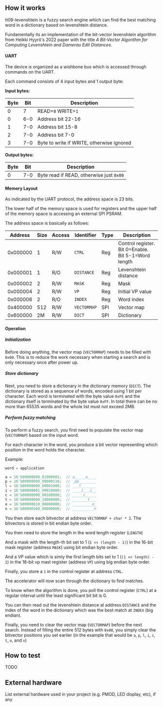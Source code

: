<!---

This file is used to generate your project datasheet. Please fill in the information below and delete any unused
sections.

You can also include images in this folder and reference them in the markdown. Each image must be less than
512 kb in size, and the combined size of all images must be less than 1 MB.
-->

## How it works

tt09-levenshtein is a fuzzy search engine which can find the best matching word in a dictionary based on levenshtein distance.

Fundamentally its an implementation of the bit-vector levenshtein algorithm from Heikki Hyyrö's 2022 paper with the title *A Bit-Vector Algorithm for Computing Levenshtein and Damerau Edit Distances*.

#### UART

The device is organized as a wishbone bus which is accessed through commands on the UART.

Each command consists of 4 input bytes and 1 output byte:

**Input bytes:**

| Byte | Bit | Description                               |
|------|-----|-------------------------------------------|
| 0    | 7   | READ=`0` WRITE=`1`                        |
| 0    | 6-0 | Address bit 22-16                         |
| 1    | 7-0 | Address bit 15-8                          |
| 2    | 7-0 | Address bit 7-0                           |
| 3    | 7-0 | Byte to write if WRITE, otherwise ignored |

**Output bytes:**

| Byte | Bit | Description                              |
|------|-----|------------------------------------------|
| 0    | 7-0 | Byte read if READ, otherwise just `0x00` |


#### Memory Layout

As indicated by the UART protocol, the address space is 23 bits.

The lower half of the memory space is used for registers and the upper half of the memory space is accessing an external SPI PSRAM.

The address space is basically as follows:

| Address  | Size | Access | Identifier  | Type | Description                                         |
|----------|------|--------|-------------|------|-----------------------------------------------------|
| 0x000000 | 1    | R/W    | `CTRL`      | Reg  | Control register. Bit 0=Enable. Bit 5-1=Word length |
| 0x000001 | 1    | R/O    | `DISTANCE`  | Reg  | Levenshtein distance                                |
| 0x000002 | 2    | R/W    | `MASK`      | Reg  | Mask                                                |
| 0x000004 | 2    | R/W    | `VP`        | Reg  | Initial VP value                                    |
| 0x000006 | 2    | R/O    | `INDEX`     | Reg  | Word index                                          |
| 0x400000 | 512  | R/W    | `VECTORMAP` | SPI  | Vector map                                          |
| 0x600000 | 2M   | R/W    | `DICT`      | SPI  | Dictionary                                          |                               

#### Operation

##### Initialization

Before doing anything, the vector map (`VECTORMAP`) needs to be filled with `0x00`. This is to reduce the work necessary when starting a search and is only necessary once after power up.

##### Store dictionary

Next, you need to store a dictionary in the dictionary memory (`DICT`). The dictionary is stored as a sequence of words, encoded using 1 bit per character. Each word is terminated with the byte value `0xFE` and the dictionary itself is terminated by the byte value `0xFF`. In total there can be no more than 65535 words and the whole list must not exceed 2MB.

##### Perform fuzzy matching

To perform a fuzzy search, you first need to populate the vector map (`VECTORMAP`) based on the input word.

For each character in the word, you produce a bit vector representing which position in the word holds the character.

Example:

```verilog
word = application

a = 16'b00000000_01000001;  // a_____a____
p = 16'b00000000_00000110;  // _pp________
l = 16'b00000000_00001000;  // ___l_______
i = 16'b00000001_00010000;  // ____i___i__
c = 16'b00000000_00100000;  // _____c_____
t = 16'b00000000_10000000;  // _______t___
o = 16'b00000010_00000000;  // _________o_
n = 16'b00000100_00000000;  // __________n
```

You then store each bitvector at address `VECTORMAP + char * 2`. The bitvectors is stored in bit endian byte order.

You then need to store the length in the word length register (`LENGTH`)

And a mask with the length-th bit set to 1 (`1 << (length - 1)`) in the 16-bit mask register (address `MASK`) using bit endian byte order.

And a VP value which is simly the first length bits set to 1 (`(1 << length) - 1`) in the 16-bit vp mast register (address `VP`) using big endian byte order.

Finally, you store a `1` in the control register at address `CTRL`.

The accelerator will now scan through the dictionary to find matches.

To know when the algorithm is done, you poll the control register (`CTRL`) at a regular interval until the least significant bit bit is 0.

You can then read out the levenshtein distance at address `DISTANCE` and the index of the word in the dictionary which was the best match at `INDEX` (big endian).

Finally, you need to clear the vector map (`VECTORMAP`) before the next search. Instead of filling the entire 512 bytes with `0x00`, you simply clear the bitvector positions you set earlier (in the example that would be `a`, `p`, `l`, `i`, `c`, `t`, `o`, and `n`)

## How to test

TODO

## External hardware

List external hardware used in your project (e.g. PMOD, LED display, etc), if any
